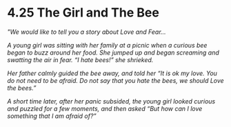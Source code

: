 # 4.25 The Girl and The Bee
_"We would like to tell you a story about Love and Fear..._

_A young girl was sitting with her family at a picnic when a curious bee began to buzz around her food. She jumped up and began screaming and swatting the air in fear. “I hate bees!” she shrieked._  

_Her father calmly guided the bee away, and told her “It is ok my love. You do not need to be afraid. Do not say that you hate the bees, we should Love the bees.”_  

_A short time later, after her panic subsided, the young girl looked curious and puzzled for a few moments, and then asked “But how can I love something that I am afraid of?”_ 



